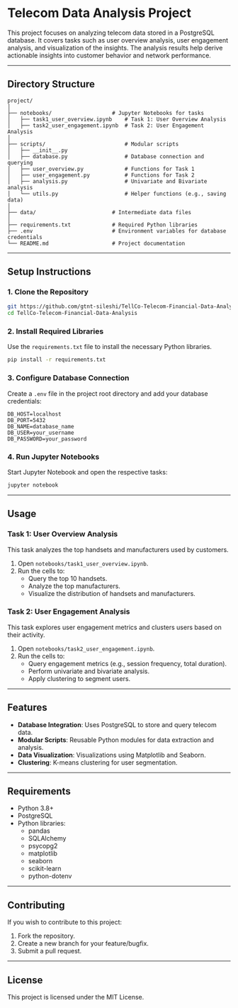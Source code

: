 # Telecom Data Analysis Project

This project focuses on analyzing telecom data stored in a PostgreSQL database. It covers tasks such as user overview analysis, user engagement analysis, and visualization of the insights. The analysis results help derive actionable insights into customer behavior and network performance.

---

## **Directory Structure**

```
project/
│
├── notebooks/                   # Jupyter Notebooks for tasks
│   ├── task1_user_overview.ipynb    # Task 1: User Overview Analysis
│   ├── task2_user_engagement.ipynb  # Task 2: User Engagement Analysis
│
├── scripts/                         # Modular scripts
│   ├── __init__.py
│   ├── database.py                  # Database connection and querying
│   ├── user_overview.py             # Functions for Task 1
│   ├── user_engagement.py           # Functions for Task 2
│   ├── analysis.py                  # Univariate and Bivariate analysis
│   └── utils.py                     # Helper functions (e.g., saving data)
│
├── data/                        # Intermediate data files
│
├── requirements.txt             # Required Python libraries
├── .env                         # Environment variables for database credentials
└── README.md                    # Project documentation
```

---

## **Setup Instructions**

### **1. Clone the Repository**

```bash
git https://github.com/gtnt-sileshi/TellCo-Telecom-Financial-Data-Analysis
cd TellCo-Telecom-Financial-Data-Analysis
```

### **2. Install Required Libraries**

Use the `requirements.txt` file to install the necessary Python libraries.

```bash
pip install -r requirements.txt
```

### **3. Configure Database Connection**

Create a `.env` file in the project root directory and add your database credentials:

```dotenv
DB_HOST=localhost
DB_PORT=5432
DB_NAME=database_name
DB_USER=your_username
DB_PASSWORD=your_password
```

### **4. Run Jupyter Notebooks**

Start Jupyter Notebook and open the respective tasks:

```bash
jupyter notebook
```

---

## **Usage**

### **Task 1: User Overview Analysis**

This task analyzes the top handsets and manufacturers used by customers.

1. Open `notebooks/task1_user_overview.ipynb`.
2. Run the cells to:
   - Query the top 10 handsets.
   - Analyze the top manufacturers.
   - Visualize the distribution of handsets and manufacturers.

### **Task 2: User Engagement Analysis**

This task explores user engagement metrics and clusters users based on their activity.

1. Open `notebooks/task2_user_engagement.ipynb`.
2. Run the cells to:
   - Query engagement metrics (e.g., session frequency, total duration).
   - Perform univariate and bivariate analysis.
   - Apply clustering to segment users.

---

## **Features**

- **Database Integration**: Uses PostgreSQL to store and query telecom data.
- **Modular Scripts**: Reusable Python modules for data extraction and analysis.
- **Data Visualization**: Visualizations using Matplotlib and Seaborn.
- **Clustering**: K-means clustering for user segmentation.

---

## **Requirements**

- Python 3.8+
- PostgreSQL
- Python libraries:
  - pandas
  - SQLAlchemy
  - psycopg2
  - matplotlib
  - seaborn
  - scikit-learn
  - python-dotenv

---

## **Contributing**

If you wish to contribute to this project:

1. Fork the repository.
2. Create a new branch for your feature/bugfix.
3. Submit a pull request.

---

## **License**

This project is licensed under the MIT License.
